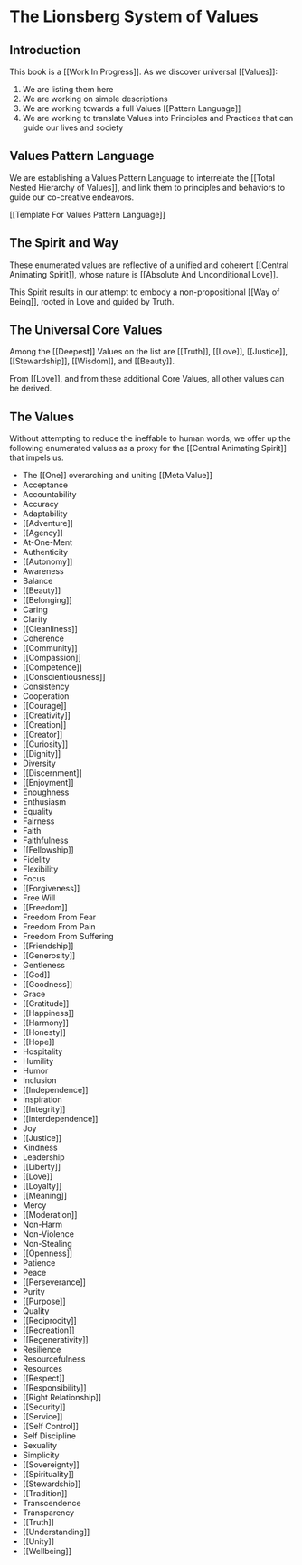 # The Lionsberg System of Values

## Introduction 

This book is a [[Work In Progress]]. As we discover universal [[Values]]: 

1. We are listing them here 
2. We are working on simple descriptions 
3. We are working towards a full Values [[Pattern Language]] 
4. We are working to translate Values into Principles and Practices that can guide our lives and society  

## Values Pattern Language

We are establishing a Values Pattern Language to interrelate the [[Total Nested Hierarchy of Values]], and link them to principles and behaviors to guide our co-creative endeavors. 

[[Template For Values Pattern Language]]  

## The Spirit and Way 

These enumerated values are reflective of a unified and coherent [[Central Animating Spirit]], whose nature is [[Absolute And Unconditional Love]]. 

This Spirit results in our attempt to embody a non-propositional [[Way of Being]], rooted in Love and guided by Truth.  

## The Universal Core Values 

Among the [[Deepest]] Values on the list are [[Truth]], [[Love]], [[Justice]], [[Stewardship]], [[Wisdom]], and [[Beauty]]. 

From [[Love]], and from these additional Core Values, all other values can be derived. 

## The Values 

Without attempting to reduce the ineffable to human words, we offer up the following enumerated values as a proxy for the [[Central Animating Spirit]] that impels us. 

- The [[One]] overarching and uniting [[Meta Value]] 
- Acceptance
- Accountability
- Accuracy    
- Adaptability  
- [[Adventure]]  
- [[Agency]]  
- At-One-Ment  
- Authenticity  
- [[Autonomy]]  
- Awareness  
- Balance  
- [[Beauty]]  
- [[Belonging]]  
- Caring  
- Clarity  
- [[Cleanliness]]  
- Coherence  
- [[Community]]  
- [[Compassion]]  
- [[Competence]]  
- [[Conscientiousness]] 
- Consistency  
- Cooperation  
- [[Courage]]  
- [[Creativity]]  
- [[Creation]]  
- [[Creator]]  
- [[Curiosity]]  
- [[Dignity]]  
- Diversity  
- [[Discernment]]  
- [[Enjoyment]]  
- Enoughness  
- Enthusiasm  
- Equality  
- Fairness 
- Faith  
- Faithfulness  
- [[Fellowship]]  
- Fidelity  
- Flexibility  
- Focus  
- [[Forgiveness]]  
- Free Will  
- [[Freedom]]  
- Freedom From Fear  
- Freedom From Pain  
- Freedom From Suffering  
- [[Friendship]]  
- [[Generosity]]  
- Gentleness  
- [[God]]  
- [[Goodness]]  
- Grace  
- [[Gratitude]]  
- [[Happiness]]  
- [[Harmony]]  
- [[Honesty]]  
- [[Hope]]  
- Hospitality  
- Humility  
- Humor   
- Inclusion 
- [[Independence]]  
- Inspiration  
- [[Integrity]] 
- [[Interdependence]]  
- Joy  
- [[Justice]] 
- Kindness  
- Leadership  
- [[Liberty]]  
- [[Love]]
- [[Loyalty]]  
- [[Meaning]]  
- Mercy  
- [[Moderation]]  
- Non-Harm  
- Non-Violence  
- Non-Stealing  
- [[Openness]]  
- Patience  
- Peace  
- [[Perseverance]]  
- Purity  
- [[Purpose]]  
- Quality  
- [[Reciprocity]]  
- [[Recreation]]  
- [[Regenerativity]]  
- Resilience 
- Resourcefulness  
- Resources  
- [[Respect]]  
- [[Responsibility]]  
- [[Right Relationship]]  
- [[Security]]  
- [[Service]]  
- [[Self Control]]  
- Self Discipline  
- Sexuality  
- Simplicity  
- [[Sovereignty]] 
- [[Spirituality]]  
- [[Stewardship]]  
- [[Tradition]]  
- Transcendence  
- Transparency  
- [[Truth]] 
- [[Understanding]]  
- [[Unity]] 
- [[Wellbeing]]  


